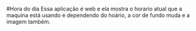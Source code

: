 #Hora do dia
Essa aplicação é web e ela mostra o horario atual que a maquina está usando e dependendo do hoário, a cor de fundo muda e a imagem também.
